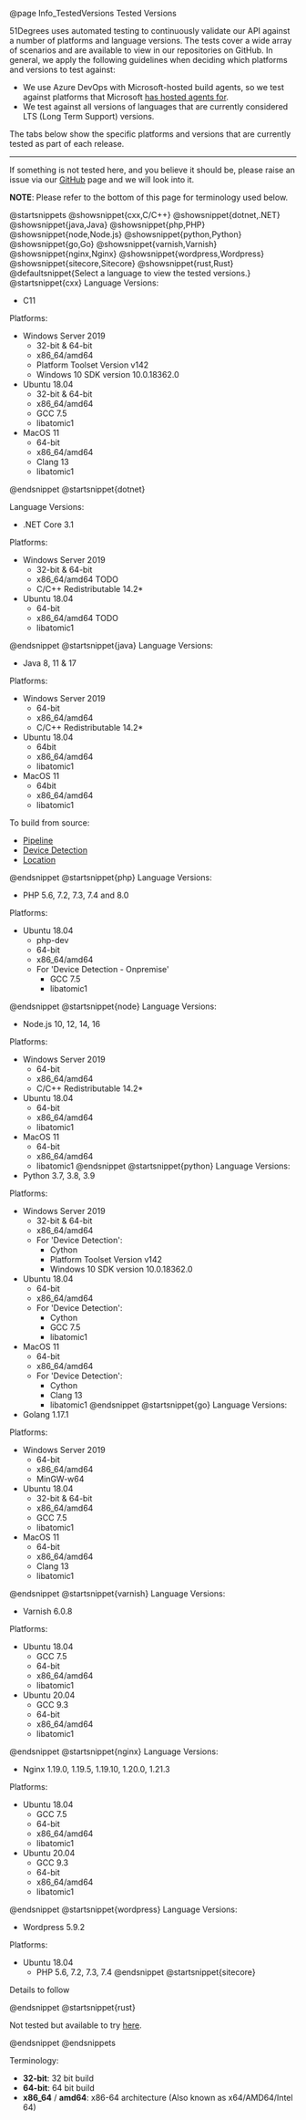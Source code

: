 @page Info_TestedVersions Tested Versions

51Degrees uses automated testing to continuously validate our API against a number of platforms and language versions.
The tests cover a wide array of scenarios and are available to view in our repositories on GitHub.
In general, we apply the following guidelines when deciding which platforms and versions to test against:
- We use Azure DevOps with Microsoft-hosted build agents, so we test against platforms that Microsoft [has hosted agents for](https://docs.microsoft.com/en-us/azure/devops/pipelines/agents/hosted).
- We test against all versions of languages that are currently considered LTS (Long Term Support) versions.

The tabs below show the specific platforms and versions that are currently tested as part of each release.

****

If something is not tested here, and you believe it should be, please raise an issue via our [GitHub](https://github.com/51Degrees) page and we will look into it.

**NOTE**: Please refer to the bottom of this page for terminology used below.

@startsnippets
@showsnippet{cxx,C/C++}
@showsnippet{dotnet,.NET}
@showsnippet{java,Java}
@showsnippet{php,PHP}
@showsnippet{node,Node.js}
@showsnippet{python,Python}
@showsnippet{go,Go}
@showsnippet{varnish,Varnish}
@showsnippet{nginx,Nginx}
@showsnippet{wordpress,Wordpress}
@showsnippet{sitecore,Sitecore}
@showsnippet{rust,Rust}
@defaultsnippet{Select a language to view the tested versions.}
@startsnippet{cxx}
Language Versions:
- C11

Platforms:
- Windows Server 2019
  - 32-bit & 64-bit
  - x86_64/amd64
  - Platform Toolset Version v142
  - Windows 10 SDK version 10.0.18362.0
- Ubuntu 18.04
  - 32-bit & 64-bit
  - x86_64/amd64
  - GCC 7.5
  - libatomic1
- MacOS 11
  - 64-bit
  - x86_64/amd64
  - Clang 13
  - libatomic1

@endsnippet
@startsnippet{dotnet}

Language Versions:
- .NET Core 3.1

Platforms:
- Windows Server 2019
  - 32-bit & 64-bit
  - x86_64/amd64  TODO
  - C/C++ Redistributable 14.2*
- Ubuntu 18.04
  - 64-bit
  - x86_64/amd64  TODO
  - libatomic1

@endsnippet
@startsnippet{java}
Language Versions:
- Java 8, 11 & 17

Platforms:
- Windows Server 2019
  - 64-bit
  - x86_64/amd64
  - C/C++ Redistributable 14.2*
- Ubuntu 18.04
  - 64bit
  - x86_64/amd64
  - libatomic1
- MacOS 11
  - 64bit
  - x86_64/amd64
  - libatomic1

To build from source:
  - [Pipeline](https://github.com/51Degrees/pipeline-java)
  - [Device Detection](https://github.com/51Degrees/device-detection-java)
  - [Location](https://github.com/51Degrees/location-java)

@endsnippet
@startsnippet{php}
Language Versions:
- PHP 5.6, 7.2, 7.3, 7.4 and 8.0

Platforms:
- Ubuntu 18.04
  - php-dev
  - 64-bit
  - x86_64/amd64
  - For 'Device Detection - Onpremise'
    - GCC 7.5
    - libatomic1

@endsnippet
@startsnippet{node}
Language Versions:
- Node.js 10, 12, 14, 16

Platforms:
- Windows Server 2019
  - 64-bit
  - x86_64/amd64
  - C/C++ Redistributable 14.2*
- Ubuntu 18.04
  - 64-bit
  - x86_64/amd64
  - libatomic1
- MacOS 11
  - 64-bit
  - x86_64/amd64
  - libatomic1
@endsnippet
@startsnippet{python}
Language Versions:
- Python 3.7, 3.8, 3.9

Platforms:
- Windows Server 2019
  - 32-bit & 64-bit
  - x86_64/amd64
  - For 'Device Detection':
    - Cython
    - Platform Toolset Version v142
    - Windows 10 SDK version 10.0.18362.0
- Ubuntu 18.04
  - 64-bit
  - x86_64/amd64
  - For 'Device Detection':
    - Cython
    - GCC 7.5
    - libatomic1
- MacOS 11
  - 64-bit
  - x86_64/amd64
  - For 'Device Detection':
    - Cython
    - Clang 13
    - libatomic1
@endsnippet
@startsnippet{go}
Language Versions:
- Golang 1.17.1

Platforms:
- Windows Server 2019
  - 64-bit
  - x86_64/amd64
  - MinGW-w64
- Ubuntu 18.04
  - 32-bit & 64-bit
  - x86_64/amd64
  - GCC 7.5
  - libatomic1
- MacOS 11
  - 64-bit
  - x86_64/amd64
  - Clang 13
  - libatomic1

@endsnippet
@startsnippet{varnish}
Language Versions:
- Varnish 6.0.8

Platforms:
- Ubuntu 18.04
  - GCC 7.5
  - 64-bit
  - x86_64/amd64
  - libatomic1
- Ubuntu 20.04
  - GCC 9.3
  - 64-bit
  - x86_64/amd64
  - libatomic1

@endsnippet
@startsnippet{nginx}
Language Versions:
- Nginx 1.19.0, 1.19.5, 1.19.10, 1.20.0, 1.21.3

Platforms:
- Ubuntu 18.04
  - GCC 7.5
  - 64-bit
  - x86_64/amd64
  - libatomic1
- Ubuntu 20.04
  - GCC 9.3
  - 64-bit
  - x86_64/amd64
  - libatomic1

@endsnippet
@startsnippet{wordpress}
Language Versions:
- Wordpress 5.9.2

Platforms:
- Ubuntu 18.04
  - PHP 5.6, 7.2, 7.3, 7.4
@endsnippet
@startsnippet{sitecore}

Details to follow

@endsnippet
@startsnippet{rust}

Not tested but available to try [here](https://crates.io/crates/fiftyonedegrees).

@endsnippet
@endsnippets

Terminology:
- **32-bit**: 32 bit build
- **64-bit**: 64 bit build
- **x86_64** / **amd64**: x86-64 architecture (Also known as x64/AMD64/Intel 64)